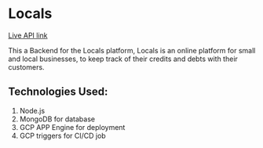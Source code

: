 # Locals 
[Live API link](https://locals-324107.el.r.appspot.com/)

This a Backend for the Locals platform, Locals is an online platform for small and local businesses, to keep track of their credits and debts with their customers.

## Technologies Used:
1. Node.js
2. MongoDB for database
3. GCP APP Engine for deployment
4. GCP triggers for CI/CD job

